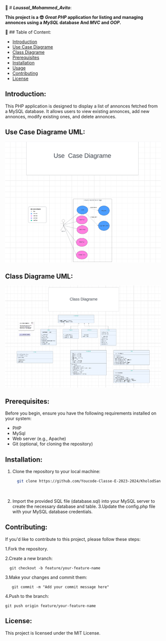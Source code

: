 :rocket:  # ***Loussal_Mohammed_Avito***:

 **This project is a 😎 ***Great*** ***PHP*** application for listing and managing annonces using a ***MySQL*** database And ***MVC*** and ***OOP***.**

:book: ## Table of Content:

- [Introduction](#introduction)
- [Use Case Diagrame](#UCD)
- [Class Diagrame](#CD)
- [Prerequisites](#prerequisites)
- [Installation](#installation)
- [Usage](#usage)
- [Contributing](#contributing)
- [License](#license)

## Introduction:

  This PHP application is designed to display a list of annonces fetched from a MySQL database. It allows users to view existing annonces, add new annonces, modify existing ones, and delete annonces.


## Use Case Diagrame UML:
  ![Use Case Diagrame](/public/images/useCaseDiagrame.png)
  
## Class Diagrame UML:
  ![Class Diagrame](/public/images/classDiagrame.png)
  
## Prerequisites:
Before you begin, ensure you have the following requirements installed on your system:
  - PHP
  - MySql
  - Web server (e.g., Apache)
  - Git (optional, for cloning the repository)

## Installation:

 1. Clone the repository to your local machine:

     ```bash
       git clone https://github.com/Youcode-Classe-E-2023-2024/KholodSanak_Avito.git
    
  
 3. Import the provided SQL file (database.sql) into your MySQL server to create the necessary database and table. 3.Update the config.php file with your MySQL database 
  credentials.

## Contributing:
  If you'd like to contribute to this project, please follow these steps:

  1.Fork the repository.
  

  2.Create a new branch:

      git checkout -b feature/your-feature-name
  3.Make your changes and commit them:

       git commit -m "Add your commit message here"
  4.Push to the branch:

    git push origin feature/your-feature-name

## License:

This project is licensed under the MIT License.
 

